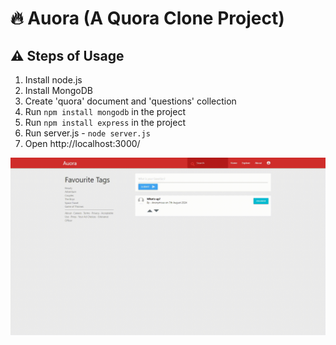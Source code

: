 # 🔥 Auora (A Quora Clone Project)

## ⚠️ Steps of Usage

1. Install node.js
2. Install MongoDB
3. Create 'quora' document and 'questions' collection
4. Run `npm install mongodb` in the project
5. Run `npm install express` in the project
6. Run server.js - `node server.js`
7. Open http://localhost:3000/

![Demo](demo.gif)
